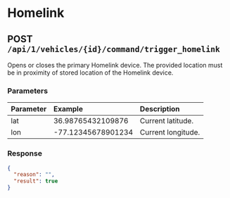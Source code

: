 # Homelink

## POST `/api/1/vehicles/{id}/command/trigger_homelink`

Opens or closes the primary Homelink device. The provided location must be in proximity of stored location of the Homelink device.

### Parameters

| Parameter | Example            | Description        |
| :-------- | :----------------- | :----------------- |
| lat       | 36.98765432109876  | Current latitude.  |
| lon       | -77.12345678901234 | Current longitude. |

### Response

```json
{
  "reason": "",
  "result": true
}
```
